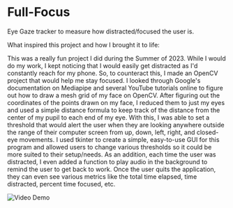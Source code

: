 # Full-Focus
Eye Gaze tracker to measure how distracted/focused the user is.

What inspired this project and how I brought it to life: 

This was a really fun project I did during the Summer of 2023. While I would do my work, I kept noticing that I would easily get distracted as I'd constantly reach for my phone. So, to counteract this, I made an OpenCV project that would help me stay focused. I looked through Google's documentation on Mediapipe and several YouTube tutorials online to figure out how to draw a mesh grid of my face on OpenCV. After figuring out the coordinates of the points drawn on my face, I reduced them to just my eyes and used a simple distance formula to keep track of the distance from the center of my pupil to each end of my eye. With this, I was able to set a threshold that would alert the user when they are looking anywhere outside the range of their computer screen from up, down, left, right, and closed-eye movements. I used tkinter to create a simple, easy-to-use GUI for this program and allowed users to change various thresholds so it could be more suited to their setup/needs. As an addition, each time the user was distracted, I even added a function to play audio in the background to remind the user to get back to work. Once the user quits the application, they can even see various metrics like the total time elapsed, time distracted, percent time focused, etc.

<img src='https://i.imgur.com/T4zbWTq.gif' title='Video Demo' width='' alt='Video Demo' />

